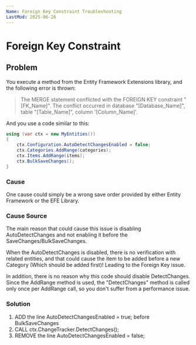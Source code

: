 ```yaml
---
Name: Foreign Key Constraint Troubleshooting
LastMod: 2025-06-26
---
```


# Foreign Key Constraint

## Problem

You execute a method from the Entity Framework Extensions library, and the following error is thrown:

> The MERGE statement conflicted with the FOREIGN KEY constraint "[FK_Name]". The conflict occurred in database "[Database_Name]", table "[Table_Name]", column \'[Column_Name]\'.

And you use a code similar to this:


```csharp
using (var ctx = new MyEntities())
{
	ctx.Configuration.AutoDetectChangesEnabled = false;
	ctx.Categories.AddRange(categories);
	ctx.Items.AddRange(items);
	ctx.BulkSaveChanges();
}
```

### Cause

One cause could simply be a wrong save order provided by either Entity Framework or the EFE Library.

### Cause Source
The main reason that could cause this issue is disabling AutoDetectChanges and not enabling it before the SaveChanges/BulkSaveChanges.

When the AutoDetectChanges is disabled, there is no verification with related entities, and that could cause the item to be added before a new Category (Which should be added first)! Leading to the Foreign Key issue.

In addition, there is no reason why this code should disable DetectChanges. Since the AddRange method is used, the "DetectChanges" method is called only once per AddRange call, so you don't suffer from a performance issue.

### Solution

1. ADD the line AutoDetectChangesEnabled = true; before BulkSaveChanges
2. CALL ctx.ChangeTracker.DetectChanges();
3. REMOVE the line AutoDetectChangesEnabled = false;

